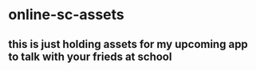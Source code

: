 # online-sc-assets
## this is just holding assets for my upcoming app to talk with your frieds at school
